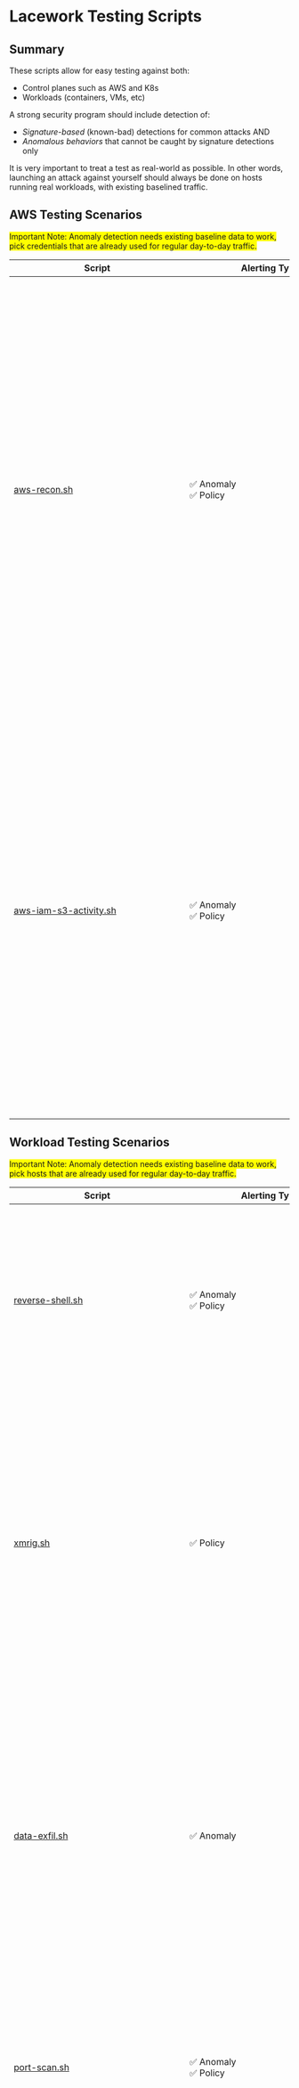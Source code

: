 # Lacework Testing Scripts

## Summary

These scripts allow for easy testing against both:

- Control planes such as AWS and K8s
- Workloads (containers, VMs, etc)

A strong security program should include detection of:

- *Signature-based* (known-bad) detections for common attacks AND
- *Anomalous behaviors* that cannot be caught by signature detections only

It is very important to treat a test as real-world as possible.  In other words, launching an attack against yourself should always be done on hosts running real workloads, with existing baselined traffic.

## AWS Testing Scenarios

<span style="background-color: #FFFF00">Important Note: Anomaly detection needs existing baseline data to work, pick credentials that are already used for regular day-to-day traffic.</span>

| Script<br/><img src="https://upload.wikimedia.org/wikipedia/commons/c/c0/Blank.gif" height="1" width="300"> | Alerting Types<br/><img src="https://upload.wikimedia.org/wikipedia/commons/c/c0/Blank.gif" height="1" width="300"> | Instructions |
| ------ | -------------- | ------------ |
| [aws-recon.sh](./aws-recon.sh) | ✅ Anomaly<br/>✅ Policy | Dependencies: `aws` cli tool.<br/><br/>Using *an existing IAM user* or on an instance provisioned with an instance profile known to Lacework, you may execute this script to generate a high volume of (read-only) API calls to AWS across many different services (EC2, Secrets Manager, RDS, IAM, KMS).  Depending on the permissions of your user, you will see either anomaly-only alerts, OR anomalies + policy alerts if this activity generates a high number of access-denied errors.<br/><br/>To provide permissions to the `aws` cli tool, either run this from an EC2 host with privileges assigned as an instance profile, OR run this script with environment variables set for some combination of `AWS_PROFILE`, or `AWS_ACCESS_KEY_ID`, `AWS_SECRET_ACCESS_KEY`. |
| [aws-iam-s3-activity.sh](./aws-iam-s3-activity.sh) | ✅ Anomaly<br/>✅ Policy | Dependencies: `aws` cli tool.<br/><br/>Using *an existing IAM user* or on an instance provisioned with an instance profile known to Lacework, you may execute this script to generate activity in the form of creating an IAM user, assigning policy, creating and uploading content to an S3 bucket, and deleting the S3 bucket, and IAM user.  This will require administrator level permissions. The alerts generated will be a combination of policy & anomaly based alerts. <br/><br/>To provide permissions to the `aws` cli tool, either run this from an EC2 host with privileges assigned as an instance profile, OR run this script with environment variables set for some combination of `AWS_PROFILE`, or `AWS_ACCESS_KEY_ID`, `AWS_SECRET_ACCESS_KEY`. |

## Workload Testing Scenarios

<span style="background-color: #FFFF00">Important Note: Anomaly detection needs existing baseline data to work, pick hosts that are already used for regular day-to-day traffic.</span>

| Script<img src="https://upload.wikimedia.org/wikipedia/commons/c/c0/Blank.gif" height="1" width="300"> | Alerting Types<br/><img src="https://upload.wikimedia.org/wikipedia/commons/c/c0/Blank.gif" height="1" width="300"> | Instructions |
| ------ | -------------- | ------------ |
| [reverse-shell.sh](./reverse-shell.sh) | ✅ Anomaly<br/>✅ Policy | Running this script will provide a step-by-step guide on establishing a reverse shell from a target host to an attacker's host.  There are no dependencies. Customers often use this as a starting point to run further tests. |
| [xmrig.sh](./xmrig.sh) | ✅ Policy | This will download and run a cryptocurrency miner. It is not configured to mine anything, but it will establish the same connections an actual miner would make to a backend mining pool. Run this script and let it execute for a few minutes. The events to expect will be critical malware and critical known-bad external host. |
| [data-exfil.sh](./data-exfil.sh) | ✅ Anomaly | Running this script will create a ~50mb temporary file and upload it to a pastebin-equivalent site.  Make sure this is run on a host that Lacework has already baselined thoroughly.  This should trigger an anomalous external connection.  Use in conjunction with other scripts and reverse shells to simulate a wider attack. |
| [port-scan.sh](./port-scan.sh) | ✅ Anomaly<br/>✅ Policy | Running this script will provide some directions on running a port scan from an internal host.<br/><br/>TIP: Try running this after obtaining a reverse shell using the above directions. |
| [Testing Appliance](https://github.com/lacework-community/reverse-shell-simulation-app) | Special | This is a nodejs app for testing, which can be run an environment Lacework is instrumenting.  The app is designed to be browser-accessible, and noisy on the network. After 3 hours it enables a faux-reverse shell to execute commands on the remote server.  From here, one may establish a genuine reverse shell, and / or run commands directly.  It is a good stand-in for testing Lacework in an environment where there are no good candidate workloads to "attack". |
